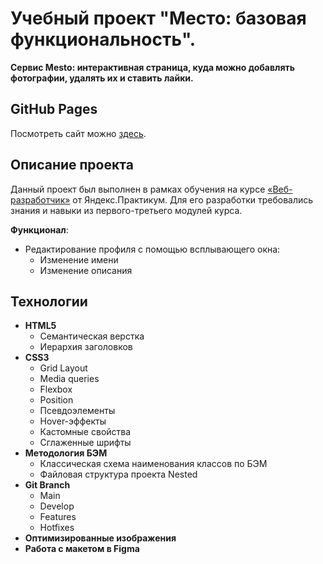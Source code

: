 # Учебный проект "Место: базовая функциональность".

**Cервис Mesto: интерактивная страница, куда можно добавлять фотографии, удалять их и ставить лайки.**

## GitHub Pages

Посмотреть сайт можно [здесь](https://marinanasonkina.github.io/mesto/).

## Описание проекта

Данный проект был выполнен в рамках обучения на курсе [«Веб-разработчик»](https://practicum.yandex.ru/web/) от Яндекс.Практикум. Для его разработки требовались знания и навыки из первого-третьего модулей курса.

**Функционал**:

* Редактирование профиля с помощью всплывающего окна:
  - Изменение имени
  - Изменение описания

## Технологии

* **HTML5**
  - Семантическая верстка
  - Иерархия заголовков
* **CSS3**
  - Grid Layout
  - Media queries
  - Flexbox
  - Position
  - Псевдоэлементы
  - Hover-эффекты
  - Кастомные свойства
  - Сглаженные шрифты
* **Методология БЭМ**
  - Классическая схема наименования классов по БЭМ
  - Файловая структура проекта Nested
* **Git Branch**
  - Main
  - Develop
  - Features
  - Hotfixes
* **Оптимизированные изображения**
* **Работа с макетом в Figma**
